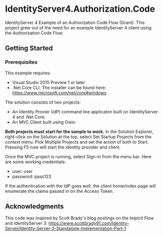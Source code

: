 # IdentityServer4.Authorization.Code
IdentityServer 4 Example of an Authorization Code Flow (Grant). This project grew out of the need for an example IdentityServer 4 client using the Authorization Code Flow. 

## Getting Started

### Prerequisites

This example requires:
- Visual Studio 2015 Preview 1 or later
- .Net Core CLI.  The installer can be found here: https://www.microsoft.com/net/core#windows

The solution consists of two projects:
- An Identity Provier (IdP) command line applicaton built on IdentityServer 4 and .Net Core.
- An MVC Client built using Owin

**Both projects must start for the sample to work.** In the Solution Explorer, right-click on the Solution at the top, select Set Startup Projects from the context menu. Pick Multiple Projects and set the action of both to Start. Pressing F5 now will start the identity provider and client.

Once the MVC project is running, select Sign-in from the menu bar. Here are some working credentials:
- user: user
- password: pass123

If the authentication with the IdP goes well, the client home/index page will enumerate the claims passed in on the Access Token.



## Acknowledgments
This code was inspired by Scott Brady's blog postings on the Implcit Flow and IdentityServer 3:  https://www.scottbrady91.com/Identity-Server/Identity-Server-3-Standalone-Implementation-Part-1

